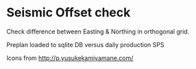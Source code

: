 # Seismic Offset check

Check difference between Easting & Northing in orthogonal grid.

Preplan loaded to sqlite DB versus daily production SPS


Icons from http://p.yusukekamiyamane.com/